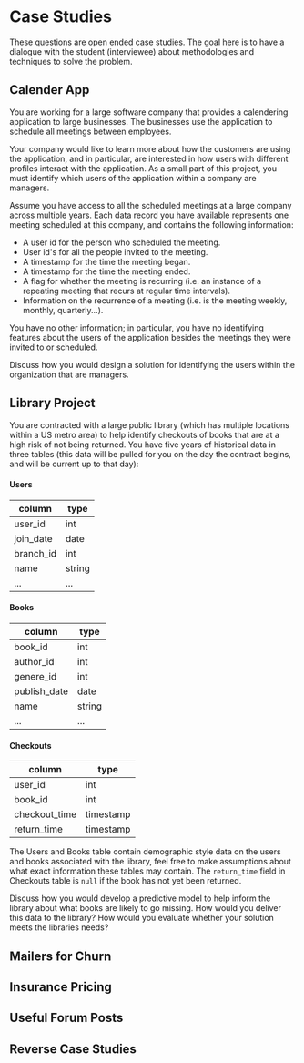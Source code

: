 # Case Studies

These questions are open ended case studies.  The goal here is to have a dialogue with the student (interviewee) about methodologies and techniques to solve the problem.

## Calender App

You are working for a large software company that provides a calendering application to large businesses.  The businesses use the application to schedule all meetings between employees.

Your company would like to learn more about how the customers are using the application, and in particular, are interested in how users with different profiles interact with the application.  As a small part of this project, you must identify which users of the application within a company are managers.

Assume you have access to all the scheduled meetings at a large company across multiple years.  Each data record you have available represents one meeting scheduled at this company, and contains the following information:

  - A user id for the person who scheduled the meeting.
  - User id's for all the people invited to the meeting.
  - A timestamp for the time the meeting began.
  - A timestamp for the time the meeting ended.
  - A flag for whether the meeting is recurring (i.e. an instance of a repeating meeting that recurs at regular time intervals).
  - Information on the recurrence of a meeting (i.e. is the meeting weekly, monthly, quarterly...).

You have no other information; in particular, you have no identifying features about the users of the application besides the meetings they were invited to or scheduled.

Discuss how you would design a solution for identifying the users within the organization that are managers.


## Library Project

You are contracted with a large public library (which has multiple locations within a US metro area) to help identify checkouts of books that are at a high risk of not being returned.  You have five years of historical data in three tables (this data will be pulled for you on the day the contract begins, and will be current up to that day):

#### Users

| column    | type    |
|-----------|---------|
| user_id   | int     |
| join_date | date    |
| branch_id | int     |
| name      | string  |
| ...       | ...     |

#### Books

| column       | type   |
|--------------|--------|
| book_id      | int    |
| author_id    | int    |
| genere_id    | int    |
| publish_date | date   |
| name         | string |
| ...          | ...    |

#### Checkouts

| column        | type      |
|---------------|-----------|
| user_id       | int       |
| book_id       | int       |
| checkout_time | timestamp |
| return_time   | timestamp |

The Users and Books table contain demographic style data on the users and books associated with the library, feel free to make assumptions about what exact information these tables may contain.  The `return_time` field in Checkouts table is `null` if the book has not yet been returned.

Discuss how you would develop a predictive model to help inform the library about what books are likely to go missing.  How would you deliver this data to the library?  How would you evaluate whether your solution meets the libraries needs?


## Mailers for Churn

## Insurance Pricing

## Useful Forum Posts

## Reverse Case Studies

